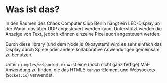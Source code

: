 # Was ist das?

In den Räumen des Chaos Computer Club Berlin hängt ein LED-Display an der Wand, das
über UDP angesteuert werden kann. Unterstützt werden die Anzeige von Text, jedoch
können einzelne Pixel auch angesteuert werden.

Durch diese library (und dem Node.js Ökosystem) wird es sehr einfach das Display
durch Spiele oder andere kollaborative Anwendungen gemeinsam zu benutzen.

Unter `examples/websocket-draw` ist eine (noch nicht ganz fertige) Mal-Anwendung zu
finden, die das HTML5 `canvas`-Element und Websockets (`Socket.io`) verwendet.
